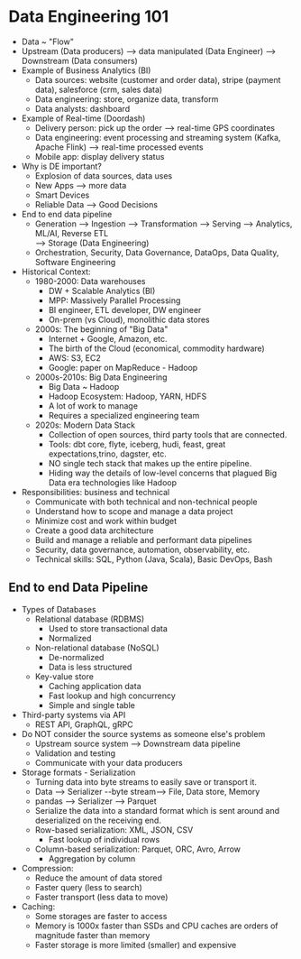 # Data Engineering 101
- Data ~ "Flow"
- Upstream (Data producers) --> data manipulated (Data Engineer) --> Downstream (Data consumers)
- Example of Business Analytics (BI)
  - Data sources: website (customer and order data), stripe (payment data), salesforce (crm, sales data)
  - Data engineering: store, organize data, transform
  - Data analysts: dashboard
- Example of Real-time (Doordash)
  - Delivery person: pick up the order --> real-time GPS coordinates
  - Data engineering: event processing and streaming system (Kafka, Apache Flink) --> real-time processed events
  - Mobile app: display delivery status
- Why is DE important?
  - Explosion of data sources, data uses
  - New Apps --> more data
  - Smart Devices
  - Reliable Data --> Good Decisions
- End to end data pipeline
  - Generation --> Ingestion --> Transformation --> Serving --> Analytics, ML/AI, Reverse ETL
      <br>--> Storage (Data Engineering)
  - Orchestration, Security, Data Governance, DataOps, Data Quality, Software Engineering
- Historical Context:
  - 1980-2000: Data warehouses
    - DW + Scalable Analytics (BI)
    - MPP: Massively Parallel Processing
    - BI engineer, ETL developer, DW engineer
    - On-prem (vs Cloud), monolithic data stores
  - 2000s: The beginning of "Big Data"
    - Internet + Google, Amazon, etc.
    - The birth of the Cloud (economical, commodity hardware)
    - AWS: S3, EC2
    - Google: paper on MapReduce - Hadoop
  - 2000s-2010s: Big Data Engineering
    - Big Data ~ Hadoop
    - Hadoop Ecosystem: Hadoop, YARN, HDFS
    - A lot of work to manage
    - Requires a specialized engineering team
  - 2020s: Modern Data Stack
    - Collection of open sources, third party tools that are connected.
    - Tools: dbt core, flyte, iceberg, hudi, feast, great expectations,trino, dagster, etc.
    - NO single tech stack that makes up the entire pipeline.
    - Hiding way the details of low-level concerns that plagued Big Data era technologies like Hadoop
- Responsibilities: business and technical
  - Communicate with both technical and non-technical people
  - Understand how to scope and manage a data project
  - Minimize cost and work within budget
  - Create a good data architecture
  - Build and manage a reliable and performant data pipelines
  - Security, data governance, automation, observability, etc.
  - Technical skills: SQL, Python (Java, Scala), Basic DevOps, Bash

## End to end Data Pipeline
- Types of Databases
  - Relational database (RDBMS)
    - Used to store transactional data
    - Normalized
  - Non-relational database (NoSQL)
    - De-normalized
    - Data is less structured
  - Key-value store
    - Caching application data
    - Fast lookup and high concurrency
    - Simple and single table
- Third-party systems via API
  - REST API, GraphQL, gRPC
- Do NOT consider the source systems as someone else's problem
  - Upstream source system --> Downstream data pipeline
  - Validation and testing
  - Communicate with your data producers
- Storage formats - Serialization
  - Turning data into byte streams to easily save or transport it. 
  - Data --> Serializer --byte stream--> File, Data store, Memory
  - pandas --> Serializer --> Parquet
  - Serialize the data into a standard format which is sent around and deserialized on the receiving end.
  - Row-based serialization: XML, JSON, CSV
    - Fast lookup of individual rows
  - Column-based serialization: Parquet, ORC, Avro, Arrow
    - Aggregation by column
- Compression:
  - Reduce the amount of data stored
  - Faster query (less to search)
  - Faster transport (less data to move)
- Caching:
  - Some storages are faster to access
  - Memory is 1000x faster than SSDs and CPU caches are orders of magnitude faster than memory
  - Faster storage is more limited (smaller) and expensive